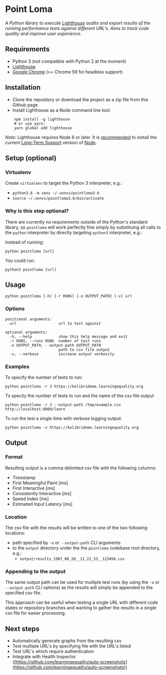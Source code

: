 
# Point Loma
*A Python library to execute [Lighthouse](https://developers.google.com/web/tools/lighthouse/) audits and export results of the running performance tests against different URL's. Aims to track code quality and improve user experience.*

## Requirements
- Python 3 (not compatible with Python 2 at the moment)
- [Lighthouse](https://developers.google.com/web/tools/lighthouse/)
- [Google Chrome](https://www.google.com/chrome/browser/desktop/) (>= Chrome 59 for headless support)

## Installation
- Clone the repository or download the project as a zip file from this Github page
- Install Lighthouse as a Node command line tool:
```
    npm install -g lighthouse
    # or use yarn:
    yarn global add lighthouse
```
*Note:* Lighthouse requires Node 6 or later. It is [recommended](https://developers.google.com/web/tools/lighthouse/#cli) to install the current [Long-Term Support](https://github.com/nodejs/LTS) version of [Node](https://nodejs.org/).

## Setup (optional)
### Virtualenv
Create `virtualenv` to target the Python 3 interpreter, e.g.:

- `python3.6 -m venv ~/.venvs/pointloma3.6`
- `source ~/.venvs/pointloma3.6/bin/activate`

### Why is this step optional?

There are currently no requirements outside of the Python's standard library, so `pointloma` will work perfectly fine simply by substituing all calls to the `python` interpreter by directly targeting `python3` interpreter, e.g.:

Instead of running:

```python pointloma [url]```

You could run:

```python3 pointloma [url]```

## Usage
```python pointloma [-h] [-r RUNS] [-o OUTPUT_PATH] [-v] url```

### Options

```
positional arguments:
  url                   url to test against

optional arguments:
  -h, --help            show this help message and exit
  -r RUNS, --runs RUNS  number of test runs
  -o OUTPUT_PATH, --output-path OUTPUT_PATH
                        path to csv file output
  -v, --verbose         increase output verbosity
```

### Examples

To specify the number of tests to run:
```
python pointloma -r 3 https://kolibridemo.learningequality.org
```
To specity the number of tests to run and the name of the csv file output
```
python pointloma -r 3 --output-path /tmp/example.csv http://localhost:8000/learn
```
To run the test a single time with verbose logging output:
```
python pointloma -v https://kolibridemo.learningequality.org
```

## Output
### Format
Resulting output is a comma delimited csv file with the following columns:
- Timestamp
- First Meaningful Paint [ms]
- First Interactive [ms]
- Consistently Interactive [ms]
- Speed Index [ms]
- Estimated Input Latency [ms]

### Location
The csv file with the results will be written to one of the two following locations:
- path specified by `-o` or `--output-path` CLI arguments
- to the `output` directory under the the `pointloma` codebase root directory, e.g.:
    - `output/results_1987_08_20__11_22_33__123456.csv`

### Appending to the output
The same output path can be used for multiple test runs (by using the `-o` or `--output-path` CLI options) as the results will simply be appended to the specified csv file.

This approach can be useful when testing a single URL with different code states or repository branches and wanting to gather the results in a single csv file for easier processing.


## Next steps
- Automatically generate graphs from the resulting csv
- Test multiple URL's by specifying file with the URL's listed
- Test URL's which require authentication
- Integrate with Health Inspector ([https://github.com/learningequality/auto-screenshots](https://github.com/learningequality/auto-screenshots))
